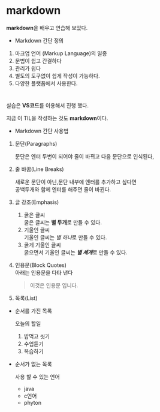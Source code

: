 # markdown

 **markdown**을 배우고 연습해 보았다.

- Markdown 간단 정의

1. 마크업 언어 (Markup Language)의 일종
2. 문법이 쉽고 간결하다
3. 관리가 쉽다
4. 별도의 도구없이 쉽게 작성이 가능하다.
5. 다양한 플랫폼에서 사용한다.

# 
실습은 **VS코드**를 이용해서 진행 했다.

지금 이 TIL을 작성하는 것도 **markdown**이다.

- Markdown 간단 사용법

1. 문단(Paragraphs)

    문단은 엔터 두번이 되어야 줄이 바뀌고 다음 문단으로 인식된다,

2. 줄 바꿈(Line Breaks)
    
    새로운 문단이 아닌,문단 내부에 엔터를 추가하고 싶다면  
    공백두개와 함께 엔터를 해주면 줄이 바뀐다.


3. 글 강조(Emphasis)
    1. 굵은 글씨  
    굴은 글씨는 **별 두개**로 만들 수 있다.
    2. 기울인 글씨  
    기울인 글씨는 *별 하나*로 만들 수 있다.
    3. 굵게 기울인 글씨  
    굵으면서 기울인 글씨는 ***별 세게***로 만들 수 있다.


4. 인용문(Block Quotes)  
아래는 인용문을 다타 낸다
    > 이것은 인용문 입니다.

5. 목록(List)

- 순서를 가진 목록
   
    오늘의 할일
    1. 밥먹고 씻기  
    2. 수업듣기  
    3. 복습하기

- 순서가 없는 목록

    사용 할 수 있는 언어
    - java
    - c언어
    - phyton
    
    


                
          
        






